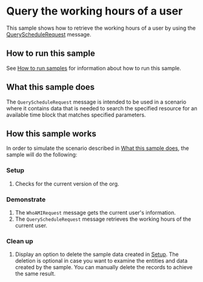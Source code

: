 # Query the working hours of a user

This sample shows how to retrieve the working hours of a user by using the [QueryScheduleRequest](https://docs.microsoft.com/en-us/dotnet/api/microsoft.crm.sdk.messages.queryschedulerequest?view=dynamics-general-ce-9) message.


## How to run this sample

See [How to run samples](../../../How-to-run-samples.md) for information about how to run this sample.

## What this sample does

The `QueryScheduleRequest` message is intended to be used in a scenario where it contains data that is needed to search the specified resource for an available time block that matches specified parameters.

## How this sample works

In order to simulate the scenario described in [What this sample does](#what-this-sample-does), the sample will do the following:

### Setup

1. Checks for the current version of the org.
### Demonstrate

1. The `WhoAMIRequest` message gets the current user's information.
2. The `QueryScheduleRequest` message retrieves the working hours of the current user.
### Clean up

1. Display an option to delete the sample data created in [Setup](#setup).
    The deletion is optional in case you want to examine the entities and data created by the sample. You can manually delete the records to achieve the same result.
